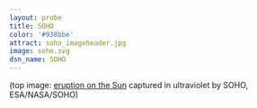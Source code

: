 ```yaml
---
layout: probe
title: SOHO
color: '#938bbe'
attract: soho_imageheader.jpg
image: soho.svg
dsn_name: SOHO
---
```


<div class="caption">(top image: <a href="http://photojournal.jpl.nasa.gov/catalog/PIA03149">eruption on the Sun</a> captured in ultraviolet by SOHO, ESA/NASA/SOHO)</div>